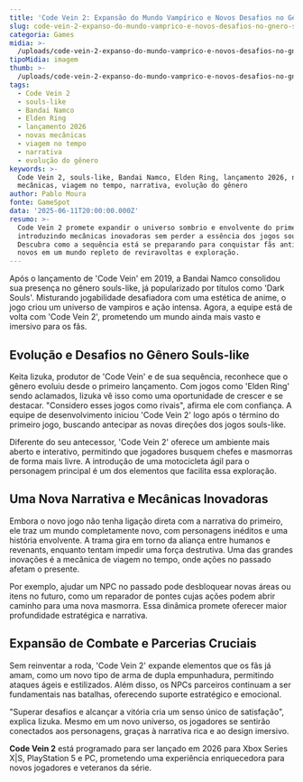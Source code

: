 ```yaml
---
title: 'Code Vein 2: Expansão do Mundo Vampírico e Novos Desafios no Gênero Souls-like'
slug: code-vein-2-expanso-do-mundo-vamprico-e-novos-desafios-no-gnero-souls-like
categoria: Games
midia: >-
  /uploads/code-vein-2-expanso-do-mundo-vamprico-e-novos-desafios-no-gnero-souls-like-thumb.jpg
tipoMidia: imagem
thumb: >-
  /uploads/code-vein-2-expanso-do-mundo-vamprico-e-novos-desafios-no-gnero-souls-like-thumb.jpg
tags:
  - Code Vein 2
  - souls-like
  - Bandai Namco
  - Elden Ring
  - lançamento 2026
  - novas mecânicas
  - viagem no tempo
  - narrativa
  - evolução do gênero
keywords: >-
  Code Vein 2, souls-like, Bandai Namco, Elden Ring, lançamento 2026, novas
  mecânicas, viagem no tempo, narrativa, evolução do gênero
author: Pablo Moura
fonte: GameSpot
data: '2025-06-11T20:00:00.000Z'
resumo: >-
  Code Vein 2 promete expandir o universo sombrio e envolvente do primeiro jogo,
  introduzindo mecânicas inovadoras sem perder a essência dos jogos souls-like.
  Descubra como a sequência está se preparando para conquistar fãs antigos e
  novos em um mundo repleto de reviravoltas e exploração.
---
```


Após o lançamento de 'Code Vein' em 2019, a Bandai Namco consolidou sua presença no gênero souls-like, já popularizado por títulos como 'Dark Souls'. Misturando jogabilidade desafiadora com uma estética de anime, o jogo criou um universo de vampiros e ação intensa. Agora, a equipe está de volta com 'Code Vein 2', prometendo um mundo ainda mais vasto e imersivo para os fãs.

## Evolução e Desafios no Gênero Souls-like

Keita Iizuka, produtor de 'Code Vein' e de sua sequência, reconhece que o gênero evoluiu desde o primeiro lançamento. Com jogos como 'Elden Ring' sendo aclamados, Iizuka vê isso como uma oportunidade de crescer e se destacar. "Considero esses jogos como rivais", afirma ele com confiança. A equipe de desenvolvimento iniciou 'Code Vein 2' logo após o término do primeiro jogo, buscando antecipar as novas direções dos jogos souls-like.

Diferente do seu antecessor, 'Code Vein 2' oferece um ambiente mais aberto e interativo, permitindo que jogadores busquem chefes e masmorras de forma mais livre. A introdução de uma motocicleta ágil para o personagem principal é um dos elementos que facilita essa exploração.

## Uma Nova Narrativa e Mecânicas Inovadoras

Embora o novo jogo não tenha ligação direta com a narrativa do primeiro, ele traz um mundo completamente novo, com personagens inéditos e uma história envolvente. A trama gira em torno da aliança entre humanos e revenants, enquanto tentam impedir uma força destrutiva. Uma das grandes inovações é a mecânica de viagem no tempo, onde ações no passado afetam o presente.

Por exemplo, ajudar um NPC no passado pode desbloquear novas áreas ou itens no futuro, como um reparador de pontes cujas ações podem abrir caminho para uma nova masmorra. Essa dinâmica promete oferecer maior profundidade estratégica e narrativa.

## Expansão de Combate e Parcerias Cruciais

Sem reinventar a roda, 'Code Vein 2' expande elementos que os fãs já amam, como um novo tipo de arma de dupla empunhadura, permitindo ataques ágeis e estilizados. Além disso, os NPCs parceiros continuam a ser fundamentais nas batalhas, oferecendo suporte estratégico e emocional.

"Superar desafios e alcançar a vitória cria um senso único de satisfação", explica Iizuka. Mesmo em um novo universo, os jogadores se sentirão conectados aos personagens, graças à narrativa rica e ao design imersivo.

**Code Vein 2** está programado para ser lançado em 2026 para Xbox Series X|S, PlayStation 5 e PC, prometendo uma experiência enriquecedora para novos jogadores e veteranos da série.
